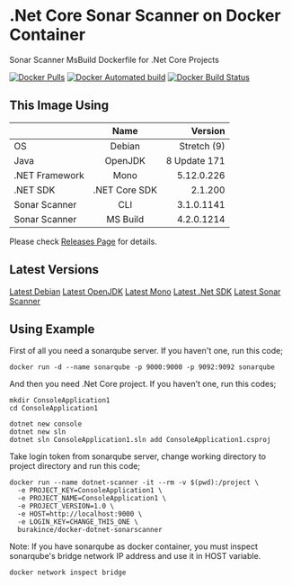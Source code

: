 # .Net Core Sonar Scanner on Docker Container

Sonar Scanner MsBuild Dockerfile for .Net Core Projects

[![Docker Pulls](https://img.shields.io/docker/pulls/burakince/docker-dotnet-sonarscanner.svg)](https://hub.docker.com/r/burakince/docker-dotnet-sonarscanner/) [![Docker Automated build](https://img.shields.io/docker/automated/burakince/docker-dotnet-sonarscanner.svg)](https://hub.docker.com/r/burakince/docker-dotnet-sonarscanner/) [![Docker Build Status](https://img.shields.io/docker/build/burakince/docker-dotnet-sonarscanner.svg)](https://hub.docker.com/r/burakince/docker-dotnet-sonarscanner/)

## This Image Using

|                | Name          | Version      |
| -------------- |:-------------:| ------------:|
| OS             | Debian        |  Stretch (9) |
| Java           | OpenJDK       | 8 Update 171 |
| .NET Framework | Mono          |   5.12.0.226 |
| .NET SDK       | .NET Core SDK |      2.1.200 |
| Sonar Scanner  | CLI           |   3.1.0.1141 |
| Sonar Scanner  | MS Build      |   4.2.0.1214 |

Please check [Releases Page](https://github.com/burakince/docker-dotnet-sonarscanner/releases) for details.

## Latest Versions

[Latest Debian](https://www.debian.org/releases/stable/)
[Latest OpenJDK](https://hub.docker.com/r/library/openjdk/tags/)
[Latest Mono](https://www.mono-project.com/download/stable/#download-lin-debian)
[Latest .Net SDK](https://www.microsoft.com/net/download/all)
[Latest Sonar Scanner](https://docs.sonarqube.org/display/SCAN/Analyzing+with+SonarQube+Scanner+for+MSBuild)

## Using Example

First of all you need a sonarqube server. If you haven't one, run this code;

```
docker run -d --name sonarqube -p 9000:9000 -p 9092:9092 sonarqube
```

And then you need .Net Core project. If you haven't one, run this codes;

```
mkdir ConsoleApplication1
cd ConsoleApplication1

dotnet new console
dotnet new sln
dotnet sln ConsoleApplication1.sln add ConsoleApplication1.csproj
```

Take login token from sonarqube server, change working directory to project directory and run this code;

```
docker run --name dotnet-scanner -it --rm -v $(pwd):/project \
  -e PROJECT_KEY=ConsoleApplication1 \
  -e PROJECT_NAME=ConsoleApplication1 \
  -e PROJECT_VERSION=1.0 \
  -e HOST=http://localhost:9000 \
  -e LOGIN_KEY=CHANGE_THIS_ONE \
  burakince/docker-dotnet-sonarscanner
```

Note: If you have sonarqube as docker container, you must inspect sonarqube's bridge network IP address and use it in HOST variable.

```
docker network inspect bridge
```
